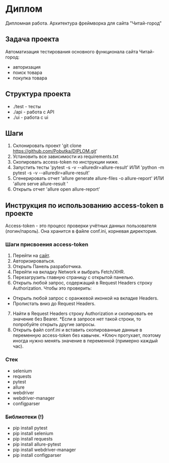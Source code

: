 # Диплом
Дипломная работа. Архитектура фреймворка для сайта "Читай-город"
## Задача проекта

Автоматизация тестирования основного функционала сайта Читай-город:

- авторизация 
- поиск товара
- покупка товара

## Структура проекта

- ./test - тесты
- ./api - работа с API
- ./ui - работа с ui

## Шаги

1. Склонировать проект 'git clone https://github.com/Pobutka/DIPLOM.git'
2. Установить все зависимости из requirements.txt
3. Скопировать access-token по инструкции ниже.
3. Запустить тесты 'pytest -s -v --alluredir=allure-result' ИЛИ 'python -m pytest -s -v --alluredir=allure-result'
4. Сгенерировать отчет 'allure generate allure-files -o allure-report' ИЛИ 'allure serve allure-result '
5. Открыть отчет 'allure open allure-report'

## Инструкция по использованию access-token в проекте

Access-token - это процесс проверки учётных данных пользователя (логин/пароль). Она хранится в файле conf.ini, корневая директория.

### Шаги присвоения access-token

1. Перейти на [сайт](https://www.chitai-gorod.ru/).
2. Авторизироваться.
3. Открыть Панель разработчика.
4. Перейти на вкладку Network и выбрать Fetch/XHR.
5. Перезагрузить главную страницу с открытой панелью.
6. Открыть любой запрос, содержащий в Request Headers строку Authorization.
 Чтобы это проверить:
- Открыть любой запрос с оранжевой иконкой на вкладке Headers.
- Пролистать вниз до Request Headers.
7. Найти в Request Headers строку Authorization и скопировать ее значение без Bearer. 
 *Если в запросе нет такой строки, то попробуйте открыть другие запросы.
8. Открыть файл conf.ini и вставить скопированные данные в переменную access-token без кавычек.
 *Ключ протухает, поэтому иногда нужно менять значение в переменной (примерно каждый час). 

### Стек

- selenium
- requests
- pytest
- allure
- webdriver
- webdriver-manager
- configparser

### Библиотеки (**!**)

- pip install pytest
- pip install selenium
- pip install requests
- pip install allure-pytest
- pip install webdriver-manager
- pip install configparser

